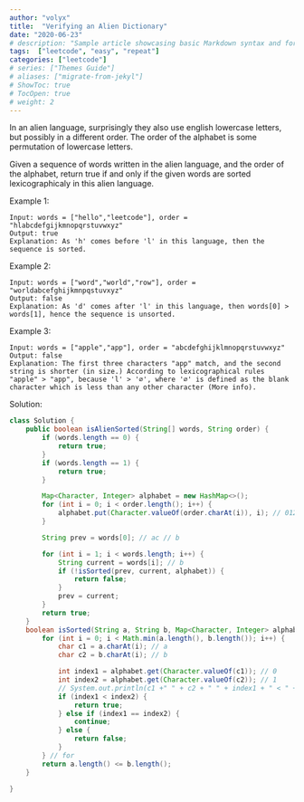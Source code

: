 ```yaml
---
author: "volyx"
title:  "Verifying an Alien Dictionary"
date: "2020-06-23"
# description: "Sample article showcasing basic Markdown syntax and formatting for HTML elements."
tags:  ["leetcode", "easy", "repeat"]
categories: ["leetcode"]
# series: ["Themes Guide"]
# aliases: ["migrate-from-jekyl"]
# ShowToc: true
# TocOpen: true
# weight: 2
---
```


In an alien language, surprisingly they also use english lowercase letters, but possibly in a different order. The order of the alphabet is some permutation of lowercase letters.

Given a sequence of words written in the alien language, and the order of the alphabet, return true if and only if the given words are sorted lexicographicaly in this alien language.

Example 1:

```
Input: words = ["hello","leetcode"], order = "hlabcdefgijkmnopqrstuvwxyz"
Output: true
Explanation: As 'h' comes before 'l' in this language, then the sequence is sorted.
```

Example 2:

```
Input: words = ["word","world","row"], order = "worldabcefghijkmnpqstuvxyz"
Output: false
Explanation: As 'd' comes after 'l' in this language, then words[0] > words[1], hence the sequence is unsorted.
```

Example 3:

```
Input: words = ["apple","app"], order = "abcdefghijklmnopqrstuvwxyz"
Output: false
Explanation: The first three characters "app" match, and the second string is shorter (in size.) According to lexicographical rules "apple" > "app", because 'l' > '∅', where '∅' is defined as the blank character which is less than any other character (More info).
```

Solution:

```java
class Solution {
    public boolean isAlienSorted(String[] words, String order) {
        if (words.length == 0) {
            return true;
        }
        if (words.length == 1) {
            return true;
        }

        Map<Character, Integer> alphabet = new HashMap<>();
        for (int i = 0; i < order.length(); i++) {
            alphabet.put(Character.valueOf(order.charAt(i)), i); // 012
        }

        String prev = words[0]; // ac // b

        for (int i = 1; i < words.length; i++) {
            String current = words[i]; // b
            if (!isSorted(prev, current, alphabet)) {
                return false;
            }
            prev = current;
        }
        return true;
    }
    boolean isSorted(String a, String b, Map<Character, Integer> alphabet) {
        for (int i = 0; i < Math.min(a.length(), b.length()); i++) {
            char c1 = a.charAt(i); // a
            char c2 = b.charAt(i); // b

            int index1 = alphabet.get(Character.valueOf(c1)); // 0
            int index2 = alphabet.get(Character.valueOf(c2)); // 1
            // System.out.println(c1 +" " + c2 + " " + index1 + " < " + index2);
            if (index1 < index2) {
                return true;
            } else if (index1 == index2) {
                continue;
            } else {
                return false;
            }
        } // for
        return a.length() <= b.length();
    }

}

